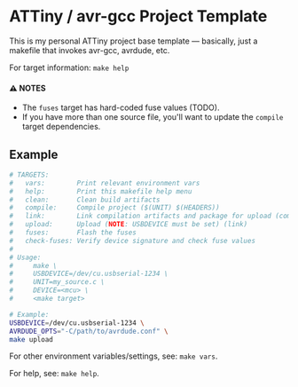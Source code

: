 ATTiny / avr-gcc Project Template
=================================

This is my personal ATTiny project base template — basically, just a makefile
that invokes avr-gcc, avrdude, etc.

For target information: `make help`

#### :warning: NOTES

 - The `fuses` target has hard-coded fuse values (TODO).
 - If you have more than one source file, you'll want to update the `compile` target dependencies.

Example
-------

```bash
# TARGETS:
#   vars:        Print relevant environment vars
#   help:        Print this makefile help menu
#   clean:       Clean build artifacts
#   compile:     Compile project ($(UNIT) $(HEADERS))
#   link:        Link compilation artifacts and package for upload (compile)
#   upload:      Upload (NOTE: USBDEVICE must be set) (link)
#   fuses:       Flash the fuses
#   check-fuses: Verify device signature and check fuse values
# 
# Usage:
#     make \
#     USBDEVICE=/dev/cu.usbserial-1234 \
#     UNIT=my_source.c \
#     DEVICE=<mcu> \
#     <make target>

# Example:
USBDEVICE=/dev/cu.usbserial-1234 \
AVRDUDE_OPTS="-C/path/to/avrdude.conf" \
make upload
```

For other environment variables/settings, see: `make vars`.

For help, see: `make help`.

